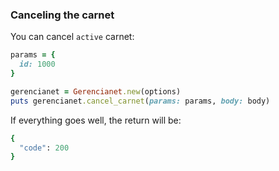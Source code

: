 ### Canceling the carnet

You can cancel `active` carnet:

```ruby
params = {
  id: 1000
}

gerencianet = Gerencianet.new(options)
puts gerencianet.cancel_carnet(params: params, body: body)
```

If everything goes well, the return will be:

```ruby
{
  "code": 200
}
```
